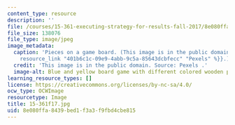 ```yaml
---
content_type: resource
description: ''
file: /courses/15-361-executing-strategy-for-results-fall-2017/8e080ffa8439bed1f3a3f9fbd4cbe815_15-361f17.jpg
file_size: 138076
file_type: image/jpeg
image_metadata:
  caption: 'Pieces on a game board. (This image is in the public domain. Source: {{%
    resource_link "401b6c1c-09e9-4abb-9c5a-85643dcbfecc" "Pexels" %}}.)'
  credit: 'This image is in the public domain. Source: Pexels .'
  image-alt: Blue and yellow board game with different colored wooden pieces and dice.
learning_resource_types: []
license: https://creativecommons.org/licenses/by-nc-sa/4.0/
ocw_type: OCWImage
resourcetype: Image
title: 15-361f17.jpg
uid: 8e080ffa-8439-bed1-f3a3-f9fbd4cbe815
---
```

